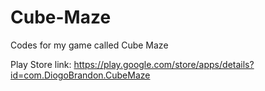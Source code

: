 # Cube-Maze
Codes for my game called Cube Maze

Play Store link: https://play.google.com/store/apps/details?id=com.DiogoBrandon.CubeMaze
